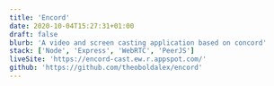 ```yaml
---
title: 'Encord'
date: 2020-10-04T15:27:31+01:00
draft: false
blurb: 'A video and screen casting application based on concord'
stack: ['Node', 'Express', 'WebRTC', 'PeerJS']
liveSite: 'https://encord-cast.ew.r.appspot.com/'
github: 'https://github.com/theoboldalex/encord'
---
```


